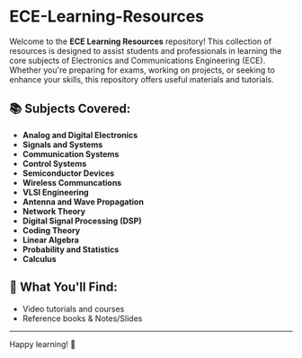 # ECE-Learning-Resources

Welcome to the **ECE Learning Resources** repository! This collection of resources is designed to assist students and professionals in learning the core subjects of Electronics and Communications Engineering (ECE). Whether you're preparing for exams, working on projects, or seeking to enhance your skills, this repository offers useful materials and tutorials.

## 📚 Subjects Covered:
- **Analog and Digital Electronics**
- **Signals and Systems**
- **Communication Systems**
- **Control Systems**
- **Semiconductor Devices**
- **Wireless Communcations**
- **VLSI Engineering**
- **Antenna and Wave Propagation**
- **Network Theory**
- **Digital Signal Processing (DSP)**
- **Coding Theory**
- **Linear Algebra**
- **Probability and Statistics**
- **Calculus**

## 🔧 What You'll Find:
- Video tutorials and courses
- Reference books & Notes/Slides


---

Happy learning! 🚀

